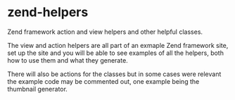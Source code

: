 zend-helpers
============

Zend framework action and view helpers and other helpful classes.

The view and action helpers are all part of an exmaple Zend framework site, set 
up the site and you will be able to see examples of all the helpers, both 
how to use them and what they generate.

There will also be actions for the classes but in some cases were relevant the 
example code may be commented out, one example being the thumbnail generator.
